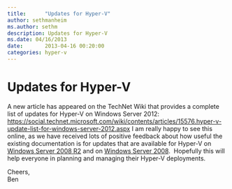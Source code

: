 ```yaml
---
title:      "Updates for Hyper-V"
author: sethmanheim
ms.author: sethm
description: Updates for Hyper-V
ms.date: 04/16/2013
date:       2013-04-16 00:20:00
categories: hyper-v
---
```

# Updates for Hyper-V

A new article has appeared on the TechNet Wiki that provides a complete list of updates for Hyper-V on Windows Server 2012: <https://social.technet.microsoft.com/wiki/contents/articles/15576.hyper-v-update-list-for-windows-server-2012.aspx> I am really happy to see this online, as we have received lots of positive feedback about how useful the existing documentation is for updates that are available for Hyper-V on [Windows Server 2008 R2](https://social.technet.microsoft.com/wiki/contents/articles/1349.hyper-v-update-list-for-windows-server-2008-r2.aspx "https://social.technet.microsoft.com/wiki/contents/articles/1349.hyper-v-update-list-for-windows-server-2008-r2.aspx") and on [Windows Server 2008](https://technet.microsoft.com/library/dd430893\(WS.10\).aspx "https://technet.microsoft.com/library/dd430893\(WS.10\).aspx").  Hopefully this will help everyone in planning and managing their Hyper-V deployments. 

Cheers,  
Ben
